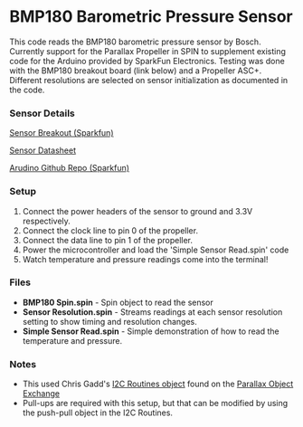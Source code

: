 # BMP180 Barometric Pressure Sensor

This code reads the BMP180 barometric pressure sensor by Bosch. Currently
support for the Parallax Propeller in SPIN to supplement existing code
for the Arduino provided by SparkFun Electronics. Testing was done with
the BMP180 breakout board (link below) and a Propeller ASC+. Different
resolutions are selected on sensor initialization as documented in the
code.

### Sensor Details
[Sensor Breakout (Sparkfun)](http://www.sparkfun.com/products/11824)

[Sensor Datasheet](https://github.com/sparkfun/BMP180_Breakout/blob/master/BMP180%20Datasheet%20V2.5.pdf?raw=true)

[Arudino Github Repo (Sparkfun)](http://github.com/sparkfun/BMP180_Breakout)

### Setup
1. Connect the power headers of the sensor to ground and 3.3V respectively.
2. Connect the clock line to pin 0 of the propeller.
3. Connect the data line to pin 1 of the propeller.
4. Power the microcontroller and load the 'Simple Sensor Read.spin' code
5. Watch temperature and pressure readings come into the terminal!

### Files
* **BMP180 Spin.spin** - Spin object to read the sensor
* **Sensor Resolution.spin** - Streams readings at each sensor resolution setting to show timing and resolution changes.
* **Simple Sensor Read.spin** - Simple demonstration of how to read the temperature and pressure.

### Notes
* This used Chris Gadd's [I2C Routines object](http://obex.parallax.com/object/700) found on the [Parallax Object Exchange](http://obex.parallax.com/)
* Pull-ups are required with this setup, but that can be modified by using the
  push-pull object in the I2C Routines.
